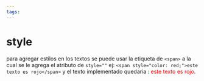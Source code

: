 ```yaml
---
tags:
---
```

# style

para agregar estilos en los textos se puede usar la etiqueta de `<span>` a la cual se le agrega el atributo de `style=""` ej:
	`<span style="color: red;">este texto es rojo</span>`
		y el texto implementado quedaria :  <span style="color: red;">este texto es rojo</span>.
	